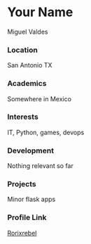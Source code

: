 # Your Name
Miguel Valdes

### Location
San Antonio TX


### Academics

Somewhere in Mexico

### Interests
IT, Python, games, devops

### Development
Nothing relevant so far

### Projects
Minor flask apps

### Profile Link

[Rorixrebel](https://github.com/RorixRebel)
